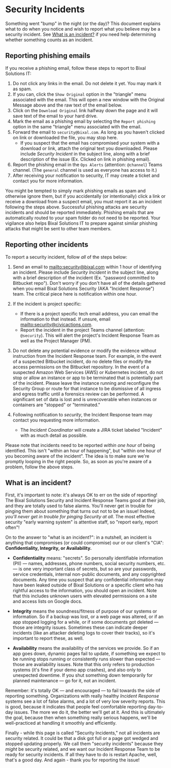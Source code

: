 # Security Incidents

Something went "bump" in the night (or the day)? This document explains what to do when you notice and wish to report what you believe may be a security incident. See [What is an incident?](#what-is-an-incident) if you need help determining whether something counts as an incident.

## Reporting phishing emails

If you receive a phishing email, follow these steps to report to Bixal Solutions IT:

1. Do not click any links in the email. Do not delete it yet. You may mark it as spam.
2. If you can, click the `Show Original` option in the "triangle" menu associated with the email. This will open a new window with the Original Message above and the raw text of the email below.
3. Click on the `Download Original` link halfway down the page and it will save text of the email to your hard drive.
4. Mark the email as a phishing email by selecting the `Report phishing` option in the same "triangle" menu associated with the email.
5. Forward the email to `security@bixal.com`. As long as you haven't clicked on link or downloaded the file, you may stop here.
   * If you suspect that the email has compromised your system with a download or link, attach the original text you downloaded. Please include *Security Incident* in the subject line, along with a brief description of the issue (Ex. Clicked on link in phishing email).
6. Report the phishing email in the `Ops Alerts` (attention: `@channel`) Teams channel. (The `general` channel is used as everyone has access to it.)
7. After receiving your notification to security, IT may create a ticket and contact you for more information.

You might be tempted to simply mark phishing emails as spam and otherwise ignore them, but if you accidentally (or intentionally) click a link or receive a download from a suspect email, you must report it as an incident following the steps above. Successful phishing attacks are security incidents and should be reported immediately. Phishing emails that are automatically routed to your spam folder do not need to be reported. Your vigilance also helps Bixal Solutions IT to prepare against similar phishing attacks that might be sent to other team members.

## Reporting other incidents

To report a security incident, follow *all* of the steps below:

1. Send an email to <mailto:security@bixal.com> within 1 hour of identifying an incident. Please include *Security Incident* in the subject line, along with a brief description of the incident (Ex. "password committed to Bitbucket repo"). Don't worry if you don't have all of the details gathered when you email Bixal Solutions Security (AKA "Incident Response") team. The critical piece here is notification within one hour.
2. If the incident is project specific:
   * If there is a project specific tech email address, you can email the information to that instead. If unsure, email <mailto:security@civicactions.com>.
   * Report the incident in the project Teams channel (attention: `@security`). This will alert the project's Incident Response Team as well as the Project Manager (PM).

3. Do not delete any potential evidence or modify the evidence without instruction from the Incident Response team. For example, in the event of a suspected Bitbucket incident, do no delete files or modify the access permissions on the Bitbucket repository. In the event of a suspected Amazon Web Services (AWS) or Kubernetes incident, do not stop or allow an instance or app to be terminated that is potentially part of the incident. Please leave the instance running and reconfigure the Security Group or route for that instance to be dismissive of all ingress and egress traffic until a forensics review can be performed. A significant set of data is lost and is unrecoverable when instances or containers are "stopped" or "terminated."

4. Following notification to *security*, the Incident Response team may contact you requesting more information.
   * The *Incident Coordinator* will create a JIRA ticket labeled "Incident" with as much detail as possible.

Please note that incidents need to be reported *within one hour* of being identified. This isn't "within an hour of happening", but "within one hour of you becoming aware of the incident". The idea is to make sure we're promptly looping in the right people. So, as soon as you're aware of a problem, follow the above steps.

## What is an incident?

First, it's important to note: it's always OK to err on the side of reporting! The Bixal Solutions Security and Incident Response Teams good at their job, and they are totally used to false alarms. You'll never get in trouble for pinging them about something that turns out not to be an issue! Indeed, *you'll never get in trouble for pinging Security at all*. The most effective security "early warning system" is attentive staff, so "report early, report often"!

On to the answer to "what is an incident?": in a nutshell, an incident is anything that compromises (or could compromise) our or our client's "CIA": **Confidentiality, Integrity, or Availability.**

* **Confidentiality** means: "secrets". So personally identifiable information (PII) — names, addresses, phone numbers, social security numbers, etc. — is one very important class of secrets, but so are your passwords, service credentials, internal non-public documents, and any copyrighted documents. Any time you suspect that any confidential information may have been leaked outside of Bixal Solutions or a specific client who has rightful access to the information, you should open an incident. Note that this includes unknown users with elevated permissions on a site and access lists on Google docs.

* **Integrity** means the soundness/fitness of purpose of our systems or information. So if a backup was lost, or a web page was altered, or if an app stopped logging for a while, or if some documents got deleted — those are integrity issues. Sometimes these can indicate deeper incidents (like an attacker deleting logs to cover their tracks), so it's important to report these, as well.

* **Availability** means the availability of the services we provide. So if an app goes down, dynamic pages fail to update, if something we expect to be running stops running or consistently runs slower than expected — those are availability issues. Note that this only refers to production systems (it's fine if your demo app crashes), and also only to unexpected downtime. If you shut something down temporarily for planned maintenance — go for it, not an incident.

Remember: it's totally OK — and encouraged — to fail towards the side of reporting something. Organizations with really healthy *Incident Response* systems see a lot of false alarms, and a lot of very low severity reports. This is good, because it indicates that people feel comfortable reporting day-to-day issues. The more we do it, the better we'll get at it. And this is ultimately the goal, because then when something really serious happens, we'll be well-practiced at handling it smoothly and efficiently.

Finally - while this page is called "Security Incidents," not all incidents are security related. It could be that a disk got full or a page got wedged and stopped updating properly. We call them "security incidents" because they *might* be security related, and we want our Incident Response Team to be ready for security incidents. If all they have to do is restart Apache, well, that's a good day. And again - thank you for reporting the issue!
